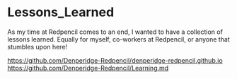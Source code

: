 # Lessons_Learned

As my time at Redpencil comes to an end, I wanted to have a collection of lessons learned.
Equally for myself, co-workers at Redpencil, or anyone that stumbles upon here!

https://github.com/Denperidge-Redpencil/denperidge-redpencil.github.io
https://github.com/Denperidge-Redpencil/Learning.md

